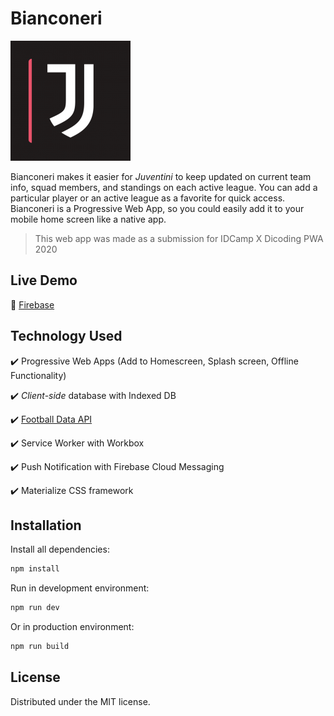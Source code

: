 # Bianconeri

![](/src/assets/icon/xxxhdpi.png)

Bianconeri makes it easier for _Juventini_ to keep updated on current team info, squad members, and standings on each active league. You can add a particular player or an active league as a favorite for quick access. Bianconeri is a Progressive Web App, so you could easily add it to your mobile home screen like a native app.

> This web app was made as a submission for IDCamp X Dicoding PWA 2020

## Live Demo
:link: <a target="_blank" href="https://bianconeri-pwa.web.app/">Firebase</a> 

## Technology Used
:heavy_check_mark: Progressive Web Apps (Add to Homescreen, Splash screen, Offline Functionality)

:heavy_check_mark: *Client-side* database with Indexed DB

:heavy_check_mark: [Football Data API](https://www.football-data.org/)

:heavy_check_mark: Service Worker with Workbox

:heavy_check_mark: Push Notification with Firebase Cloud Messaging

:heavy_check_mark: Materialize CSS framework

## Installation

Install all dependencies:

```sh
npm install
```

Run in development environment:

```sh
npm run dev
```

Or in production environment:

```sh
npm run build
```

## License

Distributed under the MIT license.
